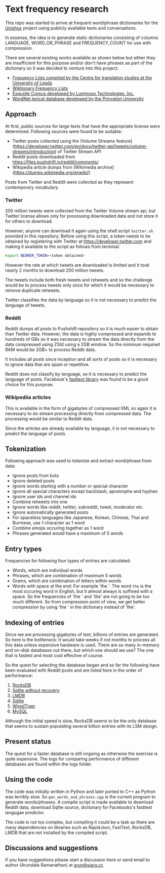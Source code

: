 # Text frequency research

This repo was started to arrive at frequent word/phrase dictionaries for the [Unishox](https://github.com/siara-cc/Unishox) project using publicly available texts and conversations.

In essense, the idea is to generate static dictionaries consisting of columns LANGUAGE, WORD_OR_PHRASE and FREQUENCY_COUNT for use with compression.

There are several existing works available as shown below but either they are insufficient for this purpose and/or don't have phrases as part of the dictionary so it was decided to venture into this project:

- [Frequency Lists compiled by the Centre for translation studies at the University of Leeds](http://corpus.leeds.ac.uk/list.html)
- [Wiktionary Frequency Lists](https://en.wiktionary.org/wiki/Wiktionary:Frequency_lists)
- [Exqusite Corpus developed by Luminoso Technologies, Inc.](https://github.com/rspeer/wordfreq)
- [WordNet lexical database developed by the Princeton University](https://wordnet.princeton.edu/)

## Approach

At first, public sources for large texts that have the appropriate license were determined.  Following sources were found to be suitable:

- Twitter posts collected using the (Volume Streams feature](https://developer.twitter.com/en/docs/twitter-api/tweets/volume-streams/introduction) of Twitter Stream API
- Reddit posts downloaded from https://files.pushshift.io/reddit/comments/
- Wikipedia article dumps from (Wikimedia archive](https://dumps.wikimedia.org/enwiki/)

Posts from Twitter and Reddit were collected as they represent contemporary vocabulary.

### Twitter

200 million tweets were collected from the Twitter Volume stream api, but Twitter license allows only for processing downloaded data and not store it for others to download.

However, anyone can download it again using the shell script `twitter.sh` provided in this repository.  Before using this script, a token needs to be obtained by registering with Twitter at https://developer.twitter.com and making it available to the script as follows from terminal:

```sh
export BEARER_TOKEN=<token obtained>
```

However the rate at which tweets are downloaded is limited and it took nearly 2 months to download 200 million tweets.

The tweets include both fresh tweets and retweets and so the challenge would be to process tweets only once for which it would be necessary to remove duplicate retweets.

Twitter classifies the data by language so it is not necessary to predict the language of tweets.

### Reddit

Reddit dumps all posts to Pushshift repository so it is much easier to obtain than Twitter data.  However, the data is highly compressed and expands to hundreds of GBs so it was necessary to stream the data directly from the data compressed using ZStd using a 2GB window.  So the minimum required RAM would be 2GB+ to process Reddit data.

It includes all posts since inception and all sorts of posts so it is necessary to ignore data that are spam or repetitive.

Reddit does not classify by language, so it is necessary to predict the language of posts.  Facebook's [fasttext library](https://github.com/facebookresearch/fasttext) was found to be a good choice for this purpose.

### Wikipediia articles

This is available in the form of gigabytes of compressed XML so again it is necessary to do stream processing directly from compressed data.  The processing would be similar to Reddit data.

Since the articles are already available by language, it is not necessary to predict the language of posts.

## Tokenization

Following approach was used to tokenize and extract word/phrase from data:

- Ignore posts from bots
- Ignore deleted posts
- Ignore words starting with a number or special character
- Ignore all special characters except backslash, apostrophe and hyphen
- Ignore user ids and channel ids
- Combine retweets into one
- Ignore words like reddit, twitter, subreddit, tweet, moderator etc.
- Ignore automatically generated posts
- For spaceless languages like Japanese, Korean, Chinese, Thai and Burmese, use 1 character as 1 word
- Combine emojis occuring together as 1 word
- Phrases generated would have a maximum of 5 words

## Entry types

Frequencies for following four types of entries are calculated:

- Words, which are individual words
- Phrases, which are combination of maximum 5 words
- Grams, which are combination of letters within words
- Words with space at the end: For example 'the '. The word `the` is the most occuring word in English, but it almost always is suffixed with a space. So the frequencies of 'the ' and 'the' are not going to be too much different. So from compression point of view, we get better compression by using 'the ' in the dictionary instead of 'the'.

## Indexing of entries

Since we are processing gigabytes of text, billions of entries are generated. So here is the bottleneck: It would take weeks if not months to process all this data unless expensive hardware is used. There are so many in-memory and on-disk databases out there, but which one should we use?  The one that is fastest and most cost effective of course.

So the quest for selecting the database began and so far the following have been evaluated with Reddit posts and are listed here in the order of performance:

1. [RocksDB](https://github.com/facebook/rocksdb)
2. [Sqlite without recovery](https://github.com/siara-cc/sqlite_blaster)
2. [LMDB](https://github.com/LMDB/lmdb)
3. [Sqlite](https://sqlite.org)
4. [WiredTiger](https://github.com/wiredtiger/wiredtiger)
5. [MySQL](https://github.com/mysql/mysql-server)

Although the initial speed is slow, RocksDB seems to be the only database that seems to sustain populating several billion entries with its LSM design.

## Present status

The quest for a faster database is still ongoing as otherwise the exercise is quite expensive.  The logs for comparing performance of different databases are found within the logs folder.

## Using the code

The code was initially written in Python and later ported to C++ as Python was terribly slow.  So `gen_words_and_phrases.cpp` is the current program to generate words/phrases.  A compile script is made available to download Reddit data, download Sqlite source, dictionary for Facebooks's fasttext langugae predictor.

The code is not too complex, but compiling it could be a task as there are many dependencies on libraries such as RapidJson, FastText, RocksDB, LMDB that are not installed by the compiled script.

## Discussions and suggestions

If you have suggestions please start a discussion here or send email to author (Arundale Ramanathan) at arun@siara.cc
